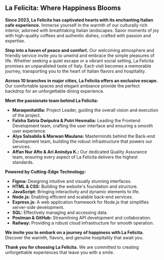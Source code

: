 ## La Felicita: Where Happiness Blooms

**Since 2023, La Felicita has captivated hearts with its enchanting Italian cafe experience.** Immerse yourself in the warmth of our culturally rich interior, adorned with breathtaking Italian landscapes. Savor moments of joy with high-quality coffees and authentic dishes, crafted with passion and expertise.

**Step into a haven of peace and comfort.** Our welcoming atmosphere and friendly service invite you to unwind and embrace the simple pleasures of life. Whether seeking a quiet escape or a vibrant social setting, La Felicita promises an unparalleled taste of Italy. Each visit becomes a memorable journey, transporting you to the heart of Italian flavors and hospitality.

**Across 10 branches in major cities, La Felicita offers an exclusive escape.** Our comfortable spaces and elegant ambiance provide the perfect backdrop for an unforgettable dining experience.

**Meet the passionate team behind La Felicita:**

* **Maraqonitatilla:** Project Leader, guiding the overall vision and execution of the project.
* **Falsha Satria Dwiputra & Putri Hesmalia:** Leading the Frontend Development team, crafting the user interface and ensuring a smooth user experience.
* **Alya Salsabila & Marwan Maulana:** Masterminds behind the Back-end Development team, building the robust infrastructure that powers our services.
* **Affan Nur Afto & Ari Anindya K.:** Our dedicated Quality Assurance team, ensuring every aspect of La Felicita delivers the highest standards.

**Powered by Cutting-Edge Technology:**

* **Figma:** Designing intuitive and visually stunning interfaces.
* **HTML & CSS:** Building the website's foundation and structure.
* **JavaScript:** Bringing interactivity and dynamic elements to life.
* **Node.js:** Enabling efficient and scalable back-end services.
* **Express.js:** A web application framework for Node.js that simplifies server-side development.
* **SQL:** Effectively managing and accessing data.
* **Postman & GitHub:** Streamlining API development and collaboration.
* **Railway:** Providing a robust cloud infrastructure for smooth operation.

**We invite you to embark on a journey of happiness with La Felicita.** Discover the warmth, flavors, and genuine hospitality that await you.

**Thank you for choosing La Felicita.** We are committed to creating unforgettable experiences that leave you with a smile.
